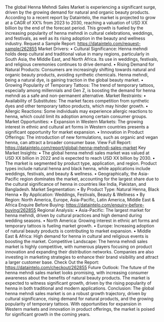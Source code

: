 The global Henna Mehndi Sales Market is experiencing a significant surge, driven by the growing demand for natural and organic beauty products. According to a recent report by Dataintelo, the market is projected to grow at a CAGR of XX% from 2023 to 2030, reaching a valuation of USD XX billion by the end of the forecast period. This growth is fueled by the increasing popularity of henna mehndi in cultural celebrations, weddings, and festivals, as well as its rising adoption in the beauty and wellness industry.
Request a Sample Report: https://dataintelo.com/request-sample/262855
Market Drivers:
•	Cultural Significance: Henna mehndi holds deep cultural and traditional value in many regions, particularly in South Asia, the Middle East, and North Africa. Its use in weddings, festivals, and religious ceremonies continues to drive demand.
•	Rising Demand for Natural Products: Consumers are increasingly shifting towards natural and organic beauty products, avoiding synthetic chemicals. Henna mehndi, being a natural dye, is gaining traction in the global beauty market.
•	Growing Popularity of Temporary Tattoos: The trend of temporary tattoos, especially among millennials and Gen Z, is boosting the demand for henna mehndi as a safe and non-permanent alternative.
Market Restraints:
•	Availability of Substitutes: The market faces competition from synthetic dyes and other temporary tattoo products, which may hinder growth.
•	Allergic Reactions: Some individuals may experience allergic reactions to henna, which could limit its adoption among certain consumer groups.
Market Opportunities:
•	Expansion in Western Markets: The growing interest in ethnic and cultural art forms in Western countries presents a significant opportunity for market expansion.
•	Innovation in Product Offerings: The introduction of new formulations, such as organic and vegan henna, can attract a broader consumer base.
View Full Report: https://dataintelo.com/report/global-henna-mehndi-sales-market
Key Market Insights:
•	The global henna mehndi sales market was valued at USD XX billion in 2022 and is expected to reach USD XX billion by 2030.
•	The market is segmented by product type, application, and region. Product types include natural henna and black henna, while applications include weddings, festivals, and beauty & wellness.
•	Geographically, the Asia-Pacific region dominates the market, accounting for the largest share due to the cultural significance of henna in countries like India, Pakistan, and Bangladesh.
Market Segmentation:
•	By Product Type: Natural Henna, Black Henna
•	By Application: Weddings, Festivals, Beauty & Wellness
•	By Region: North America, Europe, Asia-Pacific, Latin America, Middle East & Africa
Enquire Before Buying: https://dataintelo.com/enquiry-before-buying/262855
Regional Analysis:
•	Asia-Pacific: The largest market for henna mehndi, driven by cultural practices and high demand during wedding seasons.
•	North America: Growing interest in ethnic art forms and temporary tattoos is fueling market growth.
•	Europe: Increasing adoption of natural beauty products is contributing to market expansion.
•	Middle East & Africa: High demand for henna in cultural and religious events is boosting the market.
Competitive Landscape:
The henna mehndi sales market is highly competitive, with numerous players focusing on product innovation and expanding their distribution networks. Companies are also investing in marketing strategies to enhance their brand visibility and attract a larger customer base.
Check Out the Report: https://dataintelo.com/checkout/262855
Future Outlook:
The future of the henna mehndi sales market looks promising, with increasing consumer awareness about the benefits of natural beauty products. The market is expected to witness significant growth, driven by the rising popularity of henna in both traditional and modern applications.
Conclusion:
The global henna mehndi sales market is on a robust growth trajectory, driven by cultural significance, rising demand for natural products, and the growing popularity of temporary tattoos. With opportunities for expansion in Western markets and innovation in product offerings, the market is poised for significant growth in the coming years.
